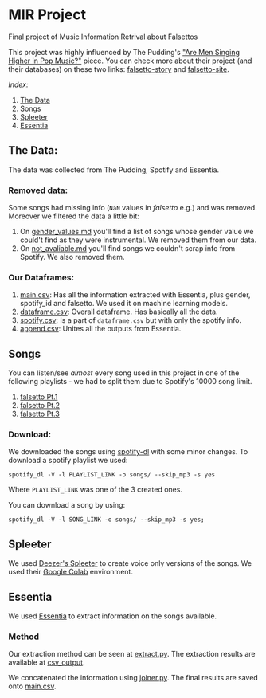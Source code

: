 # MIR Project
Final project of Music Information Retrival about Falsettos

This project was highly influenced by The Pudding's ["Are Men Singing Higher in Pop Music?"](https://pudding.cool/2019/08/register/) piece. You can check more about their project (and their databases) on these two links: [falsetto-story](https://github.com/the-pudding/falsetto-story) and [falsetto-site](https://github.com/the-pudding/falsetto-site).

*Index:*
1. [The Data](#the-data)
1. [Songs](#songs)
1. [Spleeter](#spleeter)
1. [Essentia](#essentia)


## The Data:

The data was collected from The Pudding, Spotify and Essentia.

### Removed data:
Some songs had missing info (`NaN` values in *falsetto* e.g.) and was removed. Moreover we filtered the data a little bit:

1. On [gender_values.md](gender_values.md) you'll find a list of songs whose gender value we could't find as they were instrumental. We removed them from our data.
1. On [not_avaliable.md](not_avaliable.md) you'll find songs we couldn't scrap info from Spotify. We also removed them.

### Our Dataframes:

1. [main.csv](main.csv): Has all the information extracted with Essentia, plus gender, spotify_id and falsetto. We used it on machine learning models.
1. [dataframe.csv](dataframe.csv): Overall dataframe. Has basically all the data.
1. [spotify.csv](data-analysis/spotify.csv): Is a part of `dataframe.csv` but with only the spotify info.
1. [append.csv](csv_output/append.csv): Unites all the outputs from Essentia. 


## Songs
You can listen/see *almost* every song used in this project in one of the following playlists - we had to split them due to Spotify's 10000 song limit.

1. [falsetto Pt.1](https://open.spotify.com/playlist/5G2ada6BBgbe2wPfWYZMcC?si=UvIydan6RQ-ZirLCAk2O8g)
2. [falsetto Pt.2](https://open.spotify.com/playlist/7hZAZWkWFoCNbcqbONAQ1l?si=IELx-i6KQXmaKWDnZY4-6g)
3. [falsetto Pt.3](https://open.spotify.com/playlist/1U8FfPx2CpIx2ViM086zYb?si=CzxmNviZQhWZOC_PJld14w)

### Download:
We downloaded the songs using [spotify-dl](https://github.com/SathyaBhat/spotify-dl) with some minor changes. To download a spotify playlist we used:

```
spotify_dl -V -l PLAYLIST_LINK -o songs/ --skip_mp3 -s yes
```
Where `PLAYLIST_LINK` was one of the 3 created ones.

You can download a song by using:

```
spotify_dl -V -l SONG_LINK -o songs/ --skip_mp3 -s yes;
```

## Spleeter

We used [Deezer's Spleeter](https://github.com/deezer/spleeter) to create voice only versions of the songs. We used their [Google Colab](https://colab.research.google.com/github/deezer/spleeter/blob/master/spleeter.ipynb) environment. 


## Essentia

We used [Essentia](https://github.com/MTG/essentia) to extract information on the songs available. 

### Method
Our extraction method can be seen at [extract.py](extract.py). The extraction results are available at [csv_output](csv_output). 

We concatenated the information using [joiner.py](joiner.py). The final results are saved onto [main.csv](main.csv). 